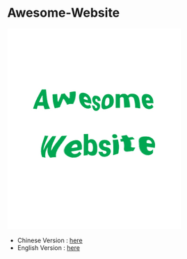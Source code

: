 # Awesome-Website
![img](img/awesome-website.jpg)
* Chinese Version  : [here](README_es.md)
* English Version  : [here](README_zh.md)